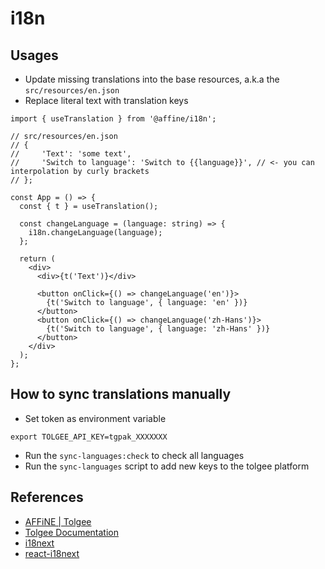 # i18n

## Usages

- Update missing translations into the base resources, a.k.a the `src/resources/en.json`
- Replace literal text with translation keys

```tsx
import { useTranslation } from '@affine/i18n';

// src/resources/en.json
// {
//     'Text': 'some text',
//     'Switch to language': 'Switch to {{language}}', // <- you can interpolation by curly brackets
// };

const App = () => {
  const { t } = useTranslation();

  const changeLanguage = (language: string) => {
    i18n.changeLanguage(language);
  };

  return (
    <div>
      <div>{t('Text')}</div>

      <button onClick={() => changeLanguage('en')}>
        {t('Switch to language', { language: 'en' })}
      </button>
      <button onClick={() => changeLanguage('zh-Hans')}>
        {t('Switch to language', { language: 'zh-Hans' })}
      </button>
    </div>
  );
};
```

## How to sync translations manually

- Set token as environment variable

```shell
export TOLGEE_API_KEY=tgpak_XXXXXXX
```

- Run the `sync-languages:check` to check all languages
- Run the `sync-languages` script to add new keys to the tolgee platform

## References

- [AFFiNE | Tolgee](https://i18n.affine.pro/)
- [Tolgee Documentation](https://tolgee.io/docs/)
- [i18next](https://www.i18next.com/)
- [react-i18next](https://react.i18next.com/)
